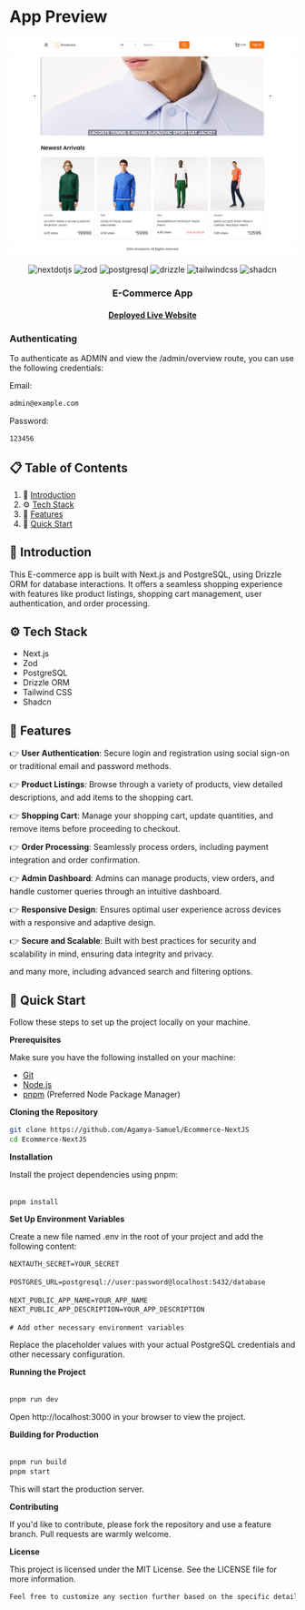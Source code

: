 # App Preview

![App Preview](amazonia.png)

<div align="center">

  <div>
    <img src="https://img.shields.io/badge/-Next_JS-black?style=for-the-badge&logoColor=white&logo=nextdotjs&color=000000" alt="nextdotjs" />
    <img src="https://img.shields.io/badge/-Zod-black?style=for-the-badge&logoColor=white&logo=Zod&color=3068b7" alt="zod" />
    <img src="https://img.shields.io/badge/-PostgreSQL-black?style=for-the-badge&logoColor=white&logo=postgresql&color=336791" alt="postgresql" />
    <img src="https://img.shields.io/badge/-Drizzle_ORM-black?style=for-the-badge&logoColor=white&logo=drizzle&color=FF6B6B" alt="drizzle" />
    <img src="https://img.shields.io/badge/-Tailwind_CSS-black?style=for-the-badge&logoColor=white&logo=tailwindcss&color=06B6D4" alt="tailwindcss" />
    <img src="https://img.shields.io/badge/-Shadcn-black?style=for-the-badge&logoColor=white&logo=shadcn&color=2F855A" alt="shadcn" />
  </div>

  <h3 align="center">E-Commerce App</h3>

  <h4><a href="https://amazonia-ecommerce.vercel.app/" target="_blank">Deployed Live Website</a></h4>
</div>

### Authenticating

To authenticate as ADMIN and view the /admin/overview route, you can use the following credentials:

Email:

```bash
admin@example.com
```

Password:

```bash
123456
```
## 📋 <a name="table">Table of Contents</a>

1. 🛒 [Introduction](#introduction)
2. ⚙️ [Tech Stack](#tech-stack)
3. 🔋 [Features](#features)
4. 🚀 [Quick Start](#quick-start)

## <a name="introduction">🛒 Introduction</a>

This E-commerce app is built with Next.js and PostgreSQL, using Drizzle ORM for database interactions. It offers a seamless shopping experience with features like product listings, shopping cart management, user authentication, and order processing.

## <a name="tech-stack">⚙️ Tech Stack</a>

-   Next.js
-   Zod
-   PostgreSQL
-   Drizzle ORM
-   Tailwind CSS
-   Shadcn

## <a name="features">🔋 Features</a>

👉 **User Authentication**: Secure login and registration using social sign-on or traditional email and password methods.

👉 **Product Listings**: Browse through a variety of products, view detailed descriptions, and add items to the shopping cart.

👉 **Shopping Cart**: Manage your shopping cart, update quantities, and remove items before proceeding to checkout.

👉 **Order Processing**: Seamlessly process orders, including payment integration and order confirmation.

👉 **Admin Dashboard**: Admins can manage products, view orders, and handle customer queries through an intuitive dashboard.

👉 **Responsive Design**: Ensures optimal user experience across devices with a responsive and adaptive design.

👉 **Secure and Scalable**: Built with best practices for security and scalability in mind, ensuring data integrity and privacy.

and many more, including advanced search and filtering options.

## <a name="quick-start">🚀 Quick Start</a>

Follow these steps to set up the project locally on your machine.

**Prerequisites**

Make sure you have the following installed on your machine:

-   [Git](https://git-scm.com/)
-   [Node.js](https://nodejs.org/en)
-   [pnpm](https://pnpm.io/) (Preferred Node Package Manager)

**Cloning the Repository**

```bash
git clone https://github.com/Agamya-Samuel/Ecommerce-NextJS
cd Ecommerce-NextJS
```

**Installation**

Install the project dependencies using pnpm:

```bash

pnpm install
```

**Set Up Environment Variables**

Create a new file named .env in the root of your project and add the following content:

```envs
NEXTAUTH_SECRET=YOUR_SECRET

POSTGRES_URL=postgresql://user:password@localhost:5432/database

NEXT_PUBLIC_APP_NAME=YOUR_APP_NAME
NEXT_PUBLIC_APP_DESCRIPTION=YOUR_APP_DESCRIPTION

# Add other necessary environment variables
```

Replace the placeholder values with your actual PostgreSQL credentials and other necessary configuration.

**Running the Project**

```bash

pnpm run dev
```

Open http://localhost:3000 in your browser to view the project.

**Building for Production**

```bash

pnpm run build
pnpm start
```

This will start the production server.


**Contributing**

If you'd like to contribute, please fork the repository and use a feature branch. Pull requests are warmly welcome.

**License**

This project is licensed under the MIT License. See the LICENSE file for more information.

```css
Feel free to customize any section further based on the specific details of your project.
```
